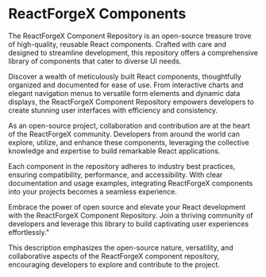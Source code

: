 # ReactForgeX Components

The ReactForgeX Component Repository is an open-source treasure trove of high-quality, reusable React components. Crafted with care and designed to streamline development, this repository offers a comprehensive library of components that cater to diverse UI needs.

Discover a wealth of meticulously built React components, thoughtfully organized and documented for ease of use. From interactive charts and elegant navigation menus to versatile form elements and dynamic data displays, the ReactForgeX Component Repository empowers developers to create stunning user interfaces with efficiency and consistency.

As an open-source project, collaboration and contribution are at the heart of the ReactForgeX community. Developers from around the world can explore, utilize, and enhance these components, leveraging the collective knowledge and expertise to build remarkable React applications.

Each component in the repository adheres to industry best practices, ensuring compatibility, performance, and accessibility. With clear documentation and usage examples, integrating ReactForgeX components into your projects becomes a seamless experience.

Embrace the power of open source and elevate your React development with the ReactForgeX Component Repository. Join a thriving community of developers and leverage this library to build captivating user experiences effortlessly."

This description emphasizes the open-source nature, versatility, and collaborative aspects of the ReactForgeX component repository, encouraging developers to explore and contribute to the project.
